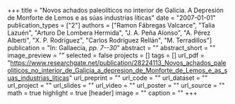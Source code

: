 +++
title = "Novos achados paleolíticos no interior de Galicia. A Depresión de Monforte de Lemos e as súas industrias líticas"
date = "2007-01-01"
publication_types = ["2"]
authors = ["Ramon Fábregas Valcarce", "Talia Lazuén", "Arturo De Lombera Hermida", "J. A. Peña Alonso", "A. Pérez Alberti", "X. P. Rodríguez", "Carlos Rodríguez Rellán", "M. Terradillos"]
publication = "In: Gallaecia, _pp. 7--30_"
abstract = ""
abstract_short = ""
image_preview = ""
selected = false
projects = []
tags = []
url_pdf = "https://www.researchgate.net/publication/28224113_Novos_achados_paleoliticos_no_interior_de_Galicia_a_depresion_de_Monforte_de_Lemos_e_as_suas_industrias_liticas"
url_preprint = ""
url_code = ""
url_dataset = ""
url_project = ""
url_slides = ""
url_video = ""
url_poster = ""
url_source = ""
math = true
highlight = true
[header]
image = ""
caption = ""
+++
